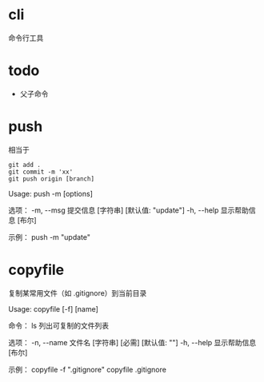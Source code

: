 # cli

命令行工具


# todo
- 父子命令



# push

相当于

```
git add .
git commit -m 'xx'
git push origin [branch]
```

Usage: push -m [options]

选项：
  -m, --msg   提交信息                 [字符串] [默认值: "update"]
  -h, --help  显示帮助信息                                  [布尔]

示例：
  push -m "update"



# copyfile
复制某常用文件（如 .gitignore）到当前目录

Usage: copyfile [-f] [name]

命令：
  ls  列出可复制的文件列表

选项：
  -n, --name  文件名            [字符串] [必需] [默认值: ""]
  -h, --help  显示帮助信息                            [布尔]

示例：
  copyfile -f ".gitignore"
  copyfile .gitignore